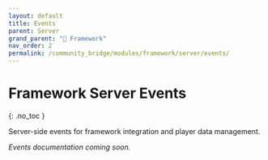 ```yaml
---
layout: default
title: Events
parent: Server
grand_parent: "🧩 Framework"
nav_order: 2
permalink: /community_bridge/modules/framework/server/events/
---
```


# Framework Server Events
{: .no_toc }

Server-side events for framework integration and player data management.

*Events documentation coming soon.*
